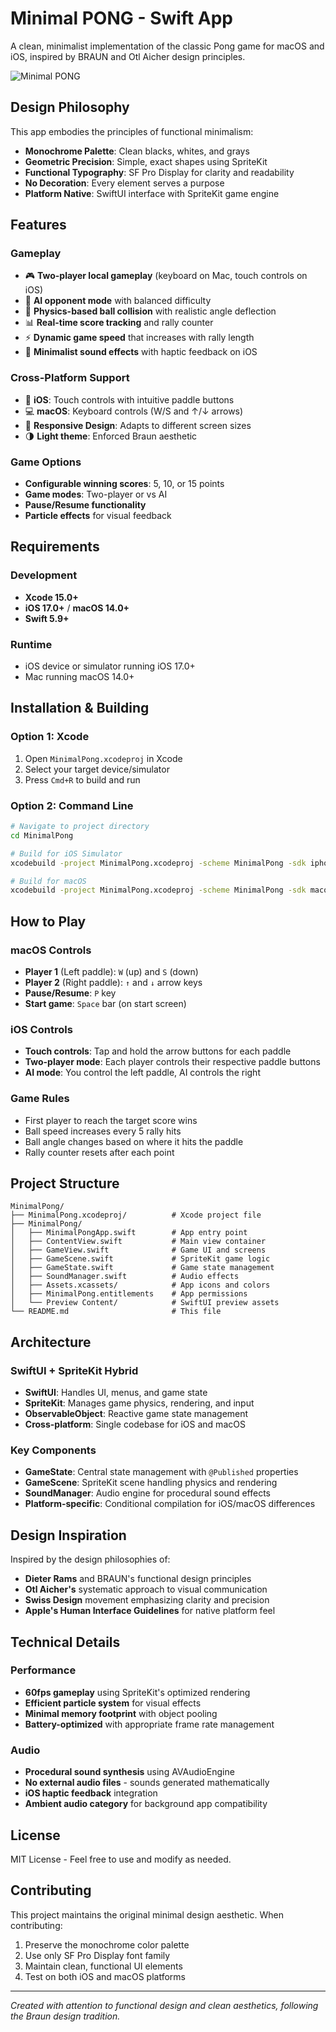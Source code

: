 # Minimal PONG - Swift App

A clean, minimalist implementation of the classic Pong game for macOS and iOS, inspired by BRAUN and Otl Aicher design principles.

![Minimal PONG](https://via.placeholder.com/800x400/F8F8F8/1A1A1A?text=MINIMAL+PONG)

## Design Philosophy

This app embodies the principles of functional minimalism:
- **Monochrome Palette**: Clean blacks, whites, and grays
- **Geometric Precision**: Simple, exact shapes using SpriteKit
- **Functional Typography**: SF Pro Display for clarity and readability  
- **No Decoration**: Every element serves a purpose
- **Platform Native**: SwiftUI interface with SpriteKit game engine

## Features

### Gameplay
- 🎮 **Two-player local gameplay** (keyboard on Mac, touch controls on iOS)
- 🤖 **AI opponent mode** with balanced difficulty
- 🎯 **Physics-based ball collision** with realistic angle deflection
- 📊 **Real-time score tracking** and rally counter
- ⚡ **Dynamic game speed** that increases with rally length
- 🎵 **Minimalist sound effects** with haptic feedback on iOS

### Cross-Platform Support
- 📱 **iOS**: Touch controls with intuitive paddle buttons
- 💻 **macOS**: Keyboard controls (W/S and ↑/↓ arrows)
- 🎨 **Responsive Design**: Adapts to different screen sizes
- 🌗 **Light theme**: Enforced Braun aesthetic

### Game Options
- **Configurable winning scores**: 5, 10, or 15 points
- **Game modes**: Two-player or vs AI
- **Pause/Resume functionality**
- **Particle effects** for visual feedback

## Requirements

### Development
- **Xcode 15.0+**
- **iOS 17.0+** / **macOS 14.0+**
- **Swift 5.9+**

### Runtime
- iOS device or simulator running iOS 17.0+
- Mac running macOS 14.0+

## Installation & Building

### Option 1: Xcode
1. Open `MinimalPong.xcodeproj` in Xcode
2. Select your target device/simulator
3. Press `Cmd+R` to build and run

### Option 2: Command Line
```bash
# Navigate to project directory
cd MinimalPong

# Build for iOS Simulator
xcodebuild -project MinimalPong.xcodeproj -scheme MinimalPong -sdk iphonesimulator -destination 'platform=iOS Simulator,name=iPhone 15'

# Build for macOS
xcodebuild -project MinimalPong.xcodeproj -scheme MinimalPong -sdk macosx
```

## How to Play

### macOS Controls
- **Player 1** (Left paddle): `W` (up) and `S` (down)
- **Player 2** (Right paddle): `↑` and `↓` arrow keys
- **Pause/Resume**: `P` key
- **Start game**: `Space` bar (on start screen)

### iOS Controls
- **Touch controls**: Tap and hold the arrow buttons for each paddle
- **Two-player mode**: Each player controls their respective paddle buttons
- **AI mode**: You control the left paddle, AI controls the right

### Game Rules
- First player to reach the target score wins
- Ball speed increases every 5 rally hits
- Ball angle changes based on where it hits the paddle
- Rally counter resets after each point

## Project Structure

```
MinimalPong/
├── MinimalPong.xcodeproj/          # Xcode project file
├── MinimalPong/
│   ├── MinimalPongApp.swift        # App entry point
│   ├── ContentView.swift           # Main view container
│   ├── GameView.swift              # Game UI and screens
│   ├── GameScene.swift             # SpriteKit game logic
│   ├── GameState.swift             # Game state management
│   ├── SoundManager.swift          # Audio effects
│   ├── Assets.xcassets/            # App icons and colors
│   ├── MinimalPong.entitlements    # App permissions
│   └── Preview Content/            # SwiftUI preview assets
└── README.md                       # This file
```

## Architecture

### SwiftUI + SpriteKit Hybrid
- **SwiftUI**: Handles UI, menus, and game state
- **SpriteKit**: Manages game physics, rendering, and input
- **ObservableObject**: Reactive game state management
- **Cross-platform**: Single codebase for iOS and macOS

### Key Components
- **GameState**: Central state management with `@Published` properties
- **GameScene**: SpriteKit scene handling physics and rendering
- **SoundManager**: Audio engine for procedural sound effects
- **Platform-specific**: Conditional compilation for iOS/macOS differences

## Design Inspiration

Inspired by the design philosophies of:
- **Dieter Rams** and BRAUN's functional design principles
- **Otl Aicher's** systematic approach to visual communication
- **Swiss Design** movement emphasizing clarity and precision
- **Apple's Human Interface Guidelines** for native platform feel

## Technical Details

### Performance
- **60fps gameplay** using SpriteKit's optimized rendering
- **Efficient particle system** for visual effects
- **Minimal memory footprint** with object pooling
- **Battery-optimized** with appropriate frame rate management

### Audio
- **Procedural sound synthesis** using AVAudioEngine
- **No external audio files** - sounds generated mathematically
- **iOS haptic feedback** integration
- **Ambient audio category** for background app compatibility

## License

MIT License - Feel free to use and modify as needed.

## Contributing

This project maintains the original minimal design aesthetic. When contributing:
1. Preserve the monochrome color palette
2. Use only SF Pro Display font family
3. Maintain clean, functional UI elements
4. Test on both iOS and macOS platforms

---

*Created with attention to functional design and clean aesthetics, following the Braun design tradition.*